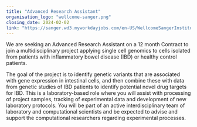 ```yaml
---
title: "Advanced Research Assistant"
organisation_logo: "wellcome-sanger.png"
closing_date: 2024-02-02
link: "https://sanger.wd3.myworkdayjobs.com/en-US/WellcomeSangerInstitute/job/Hinxton-Cambridgeshire/Advanced-Research-Assistant_JR101594"
---
```

We are seeking an Advanced Research Assistant on a 12 month Contract to join a multidisciplinary project applying single cell genomics to cells isolated from patients with inflammatory bowel disease (IBD) or healthy control patients.

The goal of the project is to identify genetic variants that are associated with gene expression in intestinal cells, and then combine these with data from genetic studies of IBD patients to identify potential novel drug targets for IBD. This is a laboratory-based role where you will assist with processing of project samples, tracking of experimental data and development of new laboratory protocols. You will be part of an active interdisciplinary team of laboratory and computational scientists and be expected to advise and support the computational researchers regarding experimental processes.

